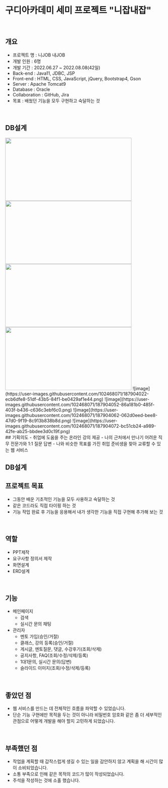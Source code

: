 # 구디아카데미 세미 프로젝트 "니잡내잡"

<br>

## 개요
- 프로젝트 명 : 니JOB 내JOB
- 개발 인원 : 6명
- 개발 기간 : 2022.06.27 ~ 2022.08.08(42일)
- Back-end : Java11, JDBC, JSP
- Front-end : HTML, CSS, JavaScript, jQuery, Bootstrap4, Gson
- Server : Apache Tomcat9
- Database : Oracle
- Collaboration : GitHub, Jira
- 목표 : 배웠던 기능을 모두 구현하고 숙달하는 것

<br>

## DB설계
<img src="https://user-images.githubusercontent.com/102468071/187904022-ecb6dfe8-51df-43b5-84f1-be0429af1e44.png" width="400" height="200" />
<img src="https://user-images.githubusercontent.com/102468071/187904052-86a181b0-485f-403f-b436-c636c3ebf6c0.png" width="400" height="200" />
<img src="https://user-images.githubusercontent.com/102468071/187904062-062d0eed-bee8-47d0-9f19-8c913b838b8d.png" width="400" height="200" />
<img src="https://user-images.githubusercontent.com/102468071/187904072-bc51cb24-a989-42fe-ab25-bbdee3d0c19f.png" width="400" height="200" />
![image](https://user-images.githubusercontent.com/102468071/187904022-ecb6dfe8-51df-43b5-84f1-be0429af1e44.png)
![image](https://user-images.githubusercontent.com/102468071/187904052-86a181b0-485f-403f-b436-c636c3ebf6c0.png)
![image](https://user-images.githubusercontent.com/102468071/187904062-062d0eed-bee8-47d0-9f19-8c913b838b8d.png)
![image](https://user-images.githubusercontent.com/102468071/187904072-bc51cb24-a989-42fe-ab25-bbdee3d0c19f.png)

<br>
## 기획의도
- 취업에 도움을 주는 온라인 강의 제공
- 나의 근처에서 만나기 어려운 직무 전문가와 1:1 질문 답변
- 나와 비슷한 목표를 가진 취업 준비생을 찾아 교류할 수 있는 웹 서비스

<br>

## DB설계


## 프로젝트 목표
- 그동안 배운 기초적인 기능을 모두 사용하고 숙달하는 것
- 같은 코드라도 직접 타이핑 하는 것
- 기능 작업 완료 후 기능을 응용해서 내가 생각한 기능을 직접 구현해 추가해 보는 것

<br>

## 역할
- PPT제작
- 요구사항 정의서 제작
- 화면설계
- ERD설계

<br>

## 기능
- 메인페이지
   - 검색
   - 실시간 문의 채팅
- 관리자
   - 멘토 가입(승인/거절)
   - 클래스, 강의 등록(승인/거절)
   - 게시글, 멘토질문, 댓글, 수강후기(조회/삭제)
   - 공지사항, FAQ(조회/수정/삭제/등록)
   - 1대1문의, 실시간 문의(답변)
   - 슬라이드 이미지(조회/수정/삭제/등록)

<br>

## 좋았던 점
- 웹 서비스를 만드는 데 전체적인 흐름을 파악할 수 있었습니다.
- 단순 기능 구현에만 목적을 두는 것이 아니라 비밀번호 암호화 같은 좀 더 세부적인 관점으로 어떻게 개발을 해야 할지 고민하게 되었습니다.

<br>

## 부족했던 점
- 작업을 계획할 때 갑작스럽게 생길 수 있는 일을 감안하지 않고 계획을 해 시간이 많이 소비되었습니다.
- 소통 부족으로 인해 같은 목적의 코드가 많이 작성되었습니다.
- 주석을 작성하는 것에 소홀 했습니다.

<br>
